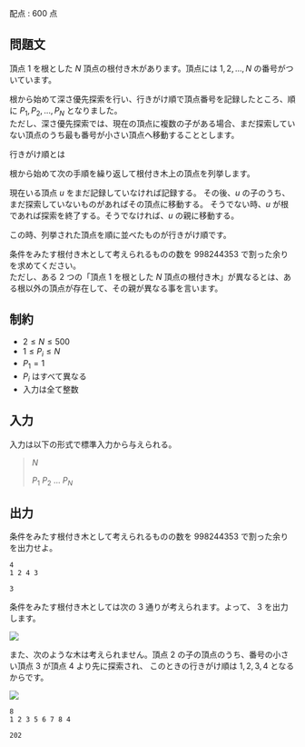 配点 : $600$ 点

## 問題文

頂点 $1$ を根とした $N$ 頂点の根付き木があります。頂点には $1,2,\ldots,N$ の番号がついています。

根から始めて深さ優先探索を行い、行きがけ順で頂点番号を記録したところ、順に $P_1,P_2,\ldots,P_N$ となりました。 <br>
ただし、深さ優先探索では、現在の頂点に複数の子がある場合、まだ探索していない頂点のうち最も番号が小さい頂点へ移動することとします。

行きがけ順とは

根から始めて次の手順を繰り返して根付き木上の頂点を列挙します。

 現在いる頂点 $u$ をまだ記録していなければ記録する。 
 その後、$u$ の子のうち、まだ探索していないものがあればその頂点に移動する。 
 そうでない時、$u$ が根であれば探索を終了する。そうでなければ、$u$ の親に移動する。 

この時、列挙された頂点を順に並べたものが行きがけ順です。

条件をみたす根付き木として考えられるものの数を $998244353$ で割った余りを求めてください。<br>
ただし、ある $2$ つの「頂点 $1$ を根とした $N$ 頂点の根付き木」が異なるとは、ある根以外の頂点が存在して、その親が異なる事を言います。

## 制約

- $2 \leq N \leq 500$
- $1 \leq P_i\leq N$
- $P_1=1$
- $P_i$ はすべて異なる
- 入力は全て整数

## 入力

入力は以下の形式で標準入力から与えられる。

> $N$
> 
> $P_1$ $P_2$ $\ldots$ $P_N$

## 出力

条件をみたす根付き木として考えられるものの数を $998244353$ で割った余りを出力せよ。

```input1
4
1 2 4 3
```

```output1
3
```

条件をみたす根付き木としては次の $3$ 通りが考えられます。よって、 $3$ を出力します。

![](https://img.atcoder.jp/abc252/554e2b202029960276be7564aaa0576b.png)

また、次のような木は考えられません。頂点 $2$ の子の頂点のうち、番号の小さい頂点 $3$ が頂点 $4$ より先に探索され、
このときの行きがけ順は $1,2,3,4$ となるからです。

![](https://img.atcoder.jp/abc252/a6f35bb1addccc64564d36b812669d55.png)

```input2
8
1 2 3 5 6 7 8 4
```

```output2
202
```